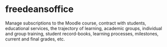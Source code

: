 # freedeansoffice
Manage subscriptions to the Moodle course, contract with students, educational services, the trajectory of learning, academic groups, individual and group training, student record-books, learning processes, milestones, current and final grades, etc.
